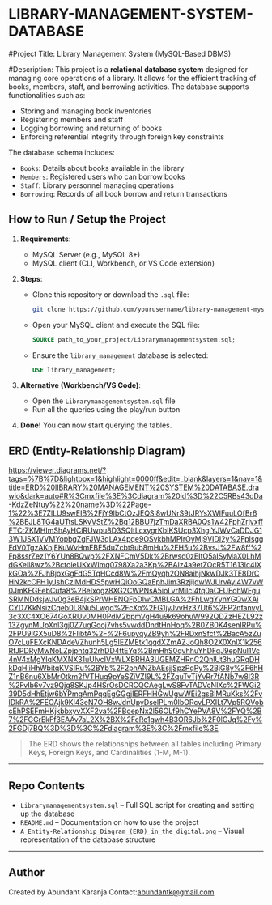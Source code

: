 # LIBRARY-MANAGEMENT-SYSTEM-DATABASE

#Project Title:
Library Management System (MySQL-Based DBMS)

#Description:
This project is a **relational database system** designed for managing core operations of a library. It allows for the efficient tracking of books, members, staff, and borrowing activities. The database supports functionalities such as:
- Storing and managing book inventories
- Registering members and staff
- Logging borrowing and returning of books
- Enforcing referential integrity through foreign key constraints

The database schema includes:
- `Books`: Details about books available in the library
- `Members`: Registered users who can borrow books
- `Staff`: Library personnel managing operations
- `Borrowing`: Records of all book borrow and return transactions

## How to Run / Setup the Project

1. **Requirements**:
   - MySQL Server (e.g., MySQL 8+)
   - MySQL client (CLI, Workbench, or VS Code extension)


2. **Steps**:
   - Clone this repository or download the `.sql` file:
     ```bash
     git clone https://github.com/yourusername/library-management-mysql.git
     ```
   - Open your MySQL client and execute the SQL file:
     ```sql
     SOURCE path_to_your_project/Librarymanagementsystem.sql;
     ```
   - Ensure the `library_management` database is selected:
     ```sql
     USE library_management;
     ```

3. **Alternative (Workbench/VS Code)**:
   - Open the `Librarymanagementsystem.sql` file
   - Run all the queries using the play/run button

4. **Done!** You can now start querying the tables.

## ERD (Entity-Relationship Diagram)
https://viewer.diagrams.net/?tags=%7B%7D&lightbox=1&highlight=0000ff&edit=_blank&layers=1&nav=1&title=ERD%20lIBRARY%20MANAGEMENT%20SYSTEM%20DATABASE.drawio&dark=auto#R%3Cmxfile%3E%3Cdiagram%20id%3D%22C5RBs43oDa-KdzZeNtuy%22%20name%3D%22Page-1%22%3E7ZlLU9swEIB%2FjY9lbCtOzJEQSl8wUNrS9tJRYsXWIFuuLOfBr6%2BEJL8TG4aUTtsLSKvVStZ%2Bq12BBU7jzTmDaXRBA0Qs1w42FphZrjvxffFTCrZKMHImShAyHCiRUwpu8D3SQltLcxygrKbIKSUcp3XhgiYJWvCaDDJG13W1JSX1VVMYopbgZgFJW3qLAx4pqe9OSvkbhMPIrOyMj9VIDI2y%2FpIsggFdV0TgzAKnjFKuWvHmFBF5duZcbt9ub8mHu%2FH5u%2BvsJ%2Fw8ff%2Fp8ssrZez1Y6YUn8BQwp%2FXNFCmV5Dk%2Brwsd0zEItO5aISyMaX0LhMdGKeil8wz%2BctoieUKxWImq0798Xa2a3Kp%2BAlz4a9etZOcR5T1613lc4IXkGOa%2FJhBjoxGgFdG5TqHCcd8W%2FmQyqh2ON8aihjNkwDJk3TE8DrCHN2kcCFH1yJshCziMdHDS5pwHQiOoGQaEphJim3RzjijdwWJUrvAyi4W7vW0JmKFGEebCufa8%2BeIxogz8XG2CWPNsA5ioLvrMiIcI4tq0aCFUEdhWFguSRMNDdsjwJv0g3eB4jkSPrWHENQFpDIwCMBLGA%2FhLwgYynYGQwXAiCYD7KkNsizCqeb0L8Nu5Lwgd%2FcXq%2FG1jyJvvHz37Ut6%2FP2nfanvyL3c3XC4XO674GoXRUv0MH0PdM2bpmVgH4u9k69ohuW992QDZzHEZL92z13ZgynMUpXnl3gj0Z7ugGooj7vhs5vwddDndtHnHoq%2B0ZB0K4senIRPu%2FPU9IGX5uD8%2FIibtA%2F%2F6upyqyZB9yh%2FRDxnSfct%2BacA5zZuO7cLuFEXcKNDAdeVZhunh5Lg5IEZMEtk1qqdXZmAZJoQh8O2X0XnlX1k256RfJPDRyMwNoLZpjphtq32rhDD4ttEYq%2BmHhS0qvhhuYhDFqJ9epNul1Vc4nV4xMgYIqKMXNX31uUlvcIVxWLXBRHA3UGEMZHRnC2QnlUt3huGRqDHkDqHliHhWbitqKVSIRu%2BYb%2F2phANZbAEsjjSpzPqPy%2BjG8y%2F6hHZ1nB6nu6XbMrOtkm2fVTHug9pYeSZiVZI9L%2FZquTvTjYvRr7fANb7w8l3R%2FvIb6v7vz9Qjg8SKJp4HSrOsDCRCQCAegLwS8FvTADVcNlXc%2FWGi239D5dHhEtjw6bYPmgAmPqqEgGGgjIERFHHGwUgwWEi2gsBlMRuKks%2FvIDkRA%2FEOAjk9Kl43eN7OH8wJdnUpyDselPLm0lbORcvLPXILt7Vp5RQVobcEhPSEFmHKjkbbxyvXXF2va%2FBoepNx2l56OLf9hCYePVA8V%2FYQ%2B7%2FGGrEkFf3EAAv7aL2X%2BX%2FcRc1gwh4B3OR6Jb%2F0lGJq%2Fy%2FGDj7BQ%3D%3D%3C%2Fdiagram%3E%3C%2Fmxfile%3E

> The ERD shows the relationships between all tables including Primary Keys, Foreign Keys, and Cardinalities (1-M, M-1).

---

## Repo Contents
- `Librarymanagementsystem.sql` – Full SQL script for creating and setting up the database
- `README.md` – Documentation on how to use the project
- `A_Entity-Relationship_Diagram_(ERD)_in_the_digital.png` – Visual representation of the database structure

---

## Author
Created by Abundant Karanja 
Contact:abundantk@gmail.com


